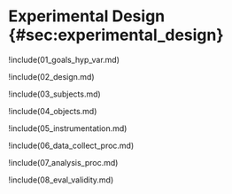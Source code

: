 # Experimental Design {#sec:experimental_design}

!include(01_goals_hyp_var.md)

!include(02_design.md)

!include(03_subjects.md)

!include(04_objects.md)

!include(05_instrumentation.md)

!include(06_data_collect_proc.md)

!include(07_analysis_proc.md)

!include(08_eval_validity.md)

